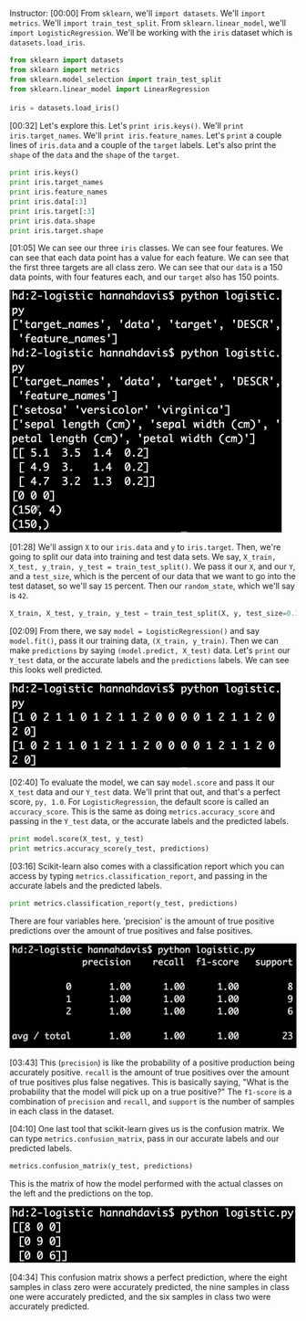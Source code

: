 Instructor: [00:00] From `sklearn`, we'll `import datasets`. We'll `import metrics`. We'll `import train_test_split`. From `sklearn.linear_model`, we'll `import LogisticRegression`. We'll be working with the `iris` dataset which is `datasets.load_iris`.

```python
from sklearn import datasets
from sklearn import metrics
from sklearn.model_selection import train_test_split
from sklearn.linear_model import LinearRegression

iris = datasets.load_iris()
```

[00:32] Let's explore this. Let's `print iris.keys()`. We'll `print iris.target_names`. We'll `print iris.feature_names`. Let's `print` a couple lines of `iris.data` and a couple of the `target` labels. Let's also print the `shape` of the `data` and the `shape` of the `target`.

```python
print iris.keys()
print iris.target_names
print iris.feature_names
print iris.data[:3]
print iris.target[:3]
print iris.data.shape
print iris.target.shape
```

[01:05] We can see our three `iris` classes. We can see four features. We can see that each data point has a value for each feature. We can see that the first three targets are all class zero. We can see that our `data` is a 150 data points, with four features each, and our `target` also has 150 points.

![items printed](../images/python-predict-categories-in-python-using-scikit-learn-s-logistic-regression-module-items-printed.png)

[01:28] We'll assign `X` to our `iris.data` and `y` to `iris.target`. Then, we're going to split our data into training and test data sets. We say, `X_train, X_test, y_train, y_test = train_test_split()`. We pass it our `X`, and our `Y`, and a `test_size`, which is the percent of our data that we want to go into the test dataset, so we'll say `15` percent. Then our `random_state`, which we'll say is `42`.

```python
X_train, X_test, y_train, y_test = train_test_split(X, y, test_size=0.15, random_state=42)
```

[02:09] From there, we say `model = LogisticRegression()` and say `model.fit()`, pass it our training data, `(X_train, y_train)`. Then we can make `predictions` by saying `(model.predict, X_test)` data. Let's `print` our `Y_test` data, or the accurate labels and the `predictions` labels. We can see this looks well predicted.

![y_test and predictions printed](../images/python-predict-categories-in-python-using-scikit-learn-s-logistic-regression-module-y_test-predictions.png)

[02:40] To evaluate the model, we can say `model.score` and pass it our `X_test` data and our `Y_test` data. We'll print that out, and that's a perfect score, `py, 1.0`. For `LogisticRegression`, the default score is called an `accuracy_score`. This is the same as doing `metrics.accuracy_score` and passing in the `Y_test` data, or the accurate labels and the predicted labels.

```python
print model.score(X_test, y_test)
print metrics.accuracy_score(y_test, predictions)
```

[03:16] Scikit-learn also comes with a classification report which you can access by typing `metrics.classification_report`, and passing in the accurate labels and the predicted labels. 

```python
print metrics.classification_report(y_test, predictions)
```

There are four variables here. 'precision' is the amount of true positive predictions over the amount of true positives and false positives.

![Four variables](../images/python-predict-categories-in-python-using-scikit-learn-s-logistic-regression-module-4-variables.png)

[03:43] This (`precision`) is like the probability of a positive production being accurately positive. `recall` is the amount of true positives over the amount of true positives plus false negatives. This is basically saying, "What is the probability that the model will pick up on a true positive?" The `f1-score` is a combination of `precision` and `recall`, and `support` is the number of samples in each class in the dataset.

[04:10] One last tool that scikit-learn gives us is the confusion matrix. We can type `metrics.confusion_matrix`, pass in our accurate labels and our predicted labels. 

```python
metrics.confusion_matrix(y_test, predictions)
```

This is the matrix of how the model performed with the actual classes on the left and the predictions on the top.

![matrix](../images/python-predict-categories-in-python-using-scikit-learn-s-logistic-regression-module-matrix.png)

[04:34] This confusion matrix shows a perfect prediction, where the eight samples in class zero were accurately predicted, the nine samples in class one were accurately predicted, and the six samples in class two were accurately predicted.